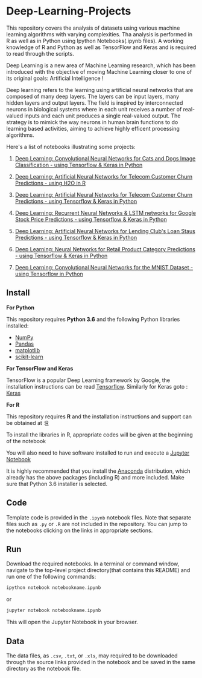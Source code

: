 # Deep-Learning-Projects

This repository covers the analysis of datasets using various machine learning algorithms with varying complexities. Tha analysis is performed in R as well as in Python using Ipython Notebooks(.ipynb files). A working knowledge of R and Python as well as TensorFlow and Keras and  is required to read through the scripts.

Deep Learning is a new area of Machine Learning research, which has been introduced with the objective of moving Machine Learning closer to one of its original goals: Artificial Intelligence !

Deep learning refers to the learning using artificial neural networks that are composed of many deep layers. The layers can be input layers, many hidden layers and output layers. The field is  inspired by interconnected neurons in biological systems where in each unit receives a number of real-valued inputs and  each unit produces a single real-valued output. The strategy is to mimick the way neurons in human brain functions to do learning based activities, aiming to achieve highly efficent processing algorithms.

Here's a list of notebooks illustrating some projects:

1.  [Deep Learning: Convolutional Neural Networks for Cats and Dogs Image Classification - using Tensorflow & Keras in Python](http://nbviewer.jupyter.org/github/sinju-pau/Deep-Learning-Projects1/blob/master/DLKerasImageClassification.ipynb)

2.  [Deep Learning: Artificial Neural Networks for Telecom Customer Churn Predictions - using H2O in R ](http://nbviewer.jupyter.org/github/sinju-pau/Deep-Learning-Projects1/blob/master/CustomerChurnData.ipynb)

3.  [Deep Learning: Artificial Neural Networks for Telecom Customer Churn Predictions - using Tensorflow & Keras in Python](http://nbviewer.jupyter.org/github/sinju-pau/Deep-Learning-Projects1/blob/master/DLKerasCustomerChurnData.ipynb)

4.  [Deep Learning: Recurrent Neural Networks & LSTM networks for Google Stock Price Predictions - using Tensorflow & Keras in Python](http://nbviewer.jupyter.org/github/sinju-pau/Deep-Learning-Projects/blob/master/RecurrentNeuralNetLSTMs.ipynb)

5.  [Deep Learning: Artificial Neural Networks for Lending Club's Loan Staus Predictions - using Tensorflow & Keras in Python](http://nbviewer.jupyter.org/github/sinju-pau/Deep-Learning-Projects/blob/master/Loan.ipynb)

6.  [Deep Learning: Neural Networks for Retail Product Category Predictions - using Tensorflow & Keras in Python](http://nbviewer.jupyter.org/github/sinju-pau/Deep-Learning-Projects/blob/master/OnlineRetailProductSegment.ipynb)

7.  [Deep Learning: Convolutional Neural Networks for the MNIST Dataset - using Tensorflow in Python](http://nbviewer.jupyter.org/github/sinju-pau/Deep-Learning-Projects/blob/master/ConvNetTensorFlow.ipynb)


## Install

**For Python**

This repository requires **Python 3.6** and the following Python libraries installed:

- [NumPy](http://www.numpy.org/)
- [Pandas](http://pandas.pydata.org)
- [matplotlib](http://matplotlib.org/)
- [scikit-learn](http://scikit-learn.org/stable/)

**For TensorFlow and Keras**

TensorFlow is a popular Deep Learning framework by Google, the installation instructions can be read [Tensorflow](https://www.tensorflow.org/install/). Similarly for Keras goto : [Keras](https://keras.io/#installation)

**For R**

This repository requires **R** and the installation instructions and support can be obtained at :[R](https://cran.r-project.org/doc/manuals/r-release/R-admin.html)

To install the libraries in R, appropriate codes will be given at the beginning of the notebook

You will also need to have software installed to run and execute a [Jupyter Notebook](http://ipython.org/notebook.html)

It is highly recommended that you install the [Anaconda](http://continuum.io/downloads) distribution, which already has the above packages (including R) and more included. Make sure that Python 3.6 installer is selected. 

## Code

Template code is provided in the `.ipynb` notebook files. Note that separate files such as `.py` or `.R` are not included in the repository. You can jump to the notebooks clicking on the links in appropriate sections.

## Run

Download the required notebooks. In a terminal or command window, navigate to the top-level project directory(that contains this README) and run one of the following commands:

```bash
ipython notebook notebookname.ipynb
```  
or
```bash
jupyter notebook notebookname.ipynb
```

This will open the Jupyter Notebook in your browser.

## Data

The data files, as `.csv`, `.txt`, or `.xls`, may required to be downloaded through the source links provided in the notebook and be saved in the same directory as the notebook file.




